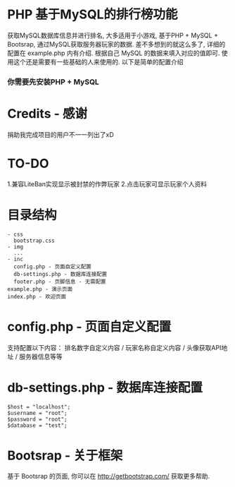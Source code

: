 # PHP 基于MySQL的排行榜功能

获取MySQL数据库信息并进行排名, 大多适用于小游戏, 基于PHP + MySQL + Bootsrap, 通过MySQL获取服务器玩家的数据.
差不多想到的就这么多了, 详细的配置在 example.php 内有介绍. 根据自己 MySQL 的数据来填入对应的值即可.
使用这个还是需要有一些基础的人来使用的. 以下是简单的配置介绍

### 你需要先安装PHP + MySQL

Credits - 感谢
==============
捐助我完成项目的用户不一一列出了xD

TO-DO
==============
1.兼容LiteBan实现显示被封禁的作弊玩家
2.点击玩家可显示玩家个人资料

目录结构
=======
```
- css
  bootstrap.css
- img
  ...
- inc
  config.php - 页面自定义配置
  db-settings.php - 数据库连接配置
  footer.php - 页脚信息 - 无需配置
example.php - 演示页面
index.php - 欢迎页面
```

config.php - 页面自定义配置
==========================
支持配置以下内容：
排名数字自定义内容 / 玩家名称自定义内容 / 头像获取API地址 / 服务器信息等等

db-settings.php - 数据库连接配置
==============================
```
$host = "localhost";
$username = "root";
$password = "root";
$database = "test";
```

Bootsrap - 关于框架
===================
基于 Bootsrap 的页面, 你可以在 http://getbootstrap.com/ 获取更多帮助.
